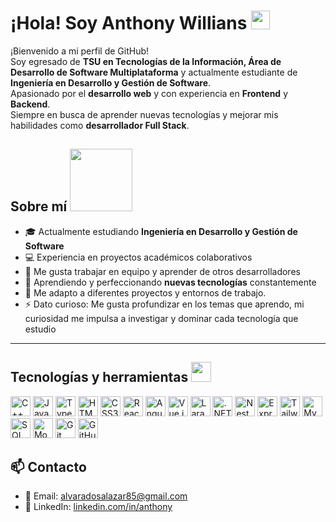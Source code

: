 <h1> ¡Hola! Soy Anthony Willians <img src="https://raw.githubusercontent.com/MartinHeinz/MartinHeinz/master/wave.gif" width="30px"> </h1>

¡Bienvenido a mi perfil de GitHub!  
Soy egresado de **TSU en Tecnologías de la Información, Área de Desarrollo de Software Multiplataforma** y actualmente estudiante de **Ingeniería en Desarrollo y Gestión de Software**.  
Apasionado por el **desarrollo web** y con experiencia en **Frontend** y **Backend**.  
Siempre en busca de aprender nuevas tecnologías y mejorar mis habilidades como **desarrollador Full Stack**.

<h2> Sobre mí <img src="https://media0.giphy.com/media/KDDpcKigbfFpnejZs6/giphy.gif" width="100px"> </h2>

- 🎓 Actualmente estudiando **Ingeniería en Desarrollo y Gestión de Software**  
- 💻 Experiencia en proyectos académicos colaborativos  
- 🚀 Me gusta trabajar en equipo y aprender de otros desarrolladores  
- 🌱 Aprendiendo y perfeccionando **nuevas tecnologías** constantemente
- 🔄 Me adapto a diferentes proyectos y entornos de trabajo.  
- ⚡ Dato curioso: Me gusta profundizar en los temas que aprendo, mi curiosidad me impulsa a investigar y dominar cada tecnología que estudio  

---

<h2> Tecnologías y herramientas <img src="https://media2.giphy.com/media/QssGEmpkyEOhBCb7e1/giphy.gif" width="32px"> </h2>

<!-- Lenguajes -->
<img width="32px" src="https://cdn.jsdelivr.net/gh/devicons/devicon/icons/cplusplus/cplusplus-original.svg" title="C++">
<img width="32px" src="https://cdn.jsdelivr.net/gh/devicons/devicon/icons/javascript/javascript-original.svg" title="JavaScript">
<img width="32px" src="https://cdn.jsdelivr.net/gh/devicons/devicon/icons/typescript/typescript-original.svg" title="TypeScript">
<img width="32px" src="https://cdn.jsdelivr.net/gh/devicons/devicon/icons/html5/html5-original.svg" title="HTML5">
<img width="32px" src="https://cdn.jsdelivr.net/gh/devicons/devicon/icons/css3/css3-original.svg" title="CSS3">

<!-- Frameworks -->
<img width="32px" src="https://cdn.jsdelivr.net/gh/devicons/devicon/icons/react/react-original.svg" title="React">
<img width="32px" src="https://cdn.jsdelivr.net/gh/devicons/devicon/icons/angular/angular-original.svg" title="Angular">
<img width="32px" src="https://cdn.jsdelivr.net/gh/devicons/devicon/icons/vuejs/vuejs-original.svg" title="Vue.js">
<img width="32px" src="https://cdn.jsdelivr.net/gh/devicons/devicon/icons/laravel/laravel-original.svg" title="Laravel">
<img width="32px" src="https://cdn.jsdelivr.net/gh/devicons/devicon/icons/dot-net/dot-net-original.svg" title=".NET">
<img width="32px" src="https://cdn.jsdelivr.net/gh/devicons/devicon/icons/nestjs/nestjs-plain.svg" title="NestJS">
<img width="32px" src="https://cdn.jsdelivr.net/gh/devicons/devicon/icons/express/express-original.svg" title="Express">
<img width="32px" src="https://cdn.jsdelivr.net/gh/devicons/devicon/icons/tailwindcss/tailwindcss-plain.svg" title="TailwindCSS">

<!-- Bases de datos -->
<img width="32px" src="https://cdn.jsdelivr.net/gh/devicons/devicon/icons/mysql/mysql-original.svg" title="MySQL">
<img width="32px" src="https://cdn.jsdelivr.net/gh/devicons/devicon/icons/microsoftsqlserver/microsoftsqlserver-plain.svg" title="SQL Server">
<img width="32px" src="https://cdn.jsdelivr.net/gh/devicons/devicon/icons/mongodb/mongodb-original.svg" title="MongoDB">

<!-- Control de versiones -->
<img width="32px" src="https://cdn.jsdelivr.net/gh/devicons/devicon/icons/git/git-original.svg" title="Git">
<img width="32px" src="https://cdn.jsdelivr.net/gh/devicons/devicon/icons/github/github-original.svg" title="GitHub">

<h2> 📫 Contacto </h2>

- 📧 Email: alvaradosalazar85@gmail.com 
- 💼 LinkedIn: [linkedin.com/in/anthony](www.linkedin.com/in/anthony-willians-alvarado-salazar-0686a32b4)
